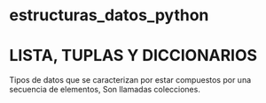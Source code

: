 # estructuras_datos_python

# LISTA, TUPLAS Y DICCIONARIOS

Tipos de datos que se caracterizan por estar compuestos por una secuencia de elementos, Son llamadas colecciones.